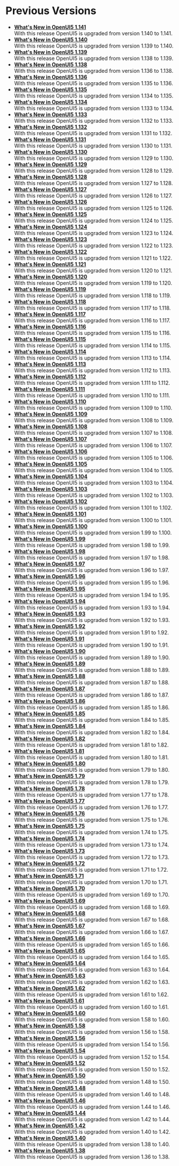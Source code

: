 <!-- loio6660a59a8a22460a91fe65a0d96a567e -->

# Previous Versions

-   **[What's New in OpenUI5 1.141](what-s-new-in-openui5-1-141-a7ed66d.md "With
		this release OpenUI5 is upgraded
		from version 1.140 to 1.141.")**  
With this release OpenUI5 is upgraded from version 1.140 to 1.141.
-   **[What's New in OpenUI5 1.140](what-s-new-in-openui5-1-140-26a106c.md "With
		this release OpenUI5 is upgraded
		from version 1.139 to 1.140.")**  
With this release OpenUI5 is upgraded from version 1.139 to 1.140.
-   **[What's New in OpenUI5 1.139](what-s-new-in-openui5-1-139-e10db71.md "With
		this release OpenUI5 is upgraded
		from version 1.138 to 1.139.")**  
With this release OpenUI5 is upgraded from version 1.138 to 1.139.
-   **[What's New in OpenUI5 1.138](what-s-new-in-openui5-1-138-8f6a92b.md "With this release OpenUI5 is upgraded from version 1.136 to 1.138.")**  
With this release OpenUI5 is upgraded from version 1.136 to 1.138.
-   **[What's New in OpenUI5 1.136](what-s-new-in-openui5-1-136-a82754d.md "With
		this release OpenUI5 is upgraded
		from version 1.135 to 1.136.")**  
With this release OpenUI5 is upgraded from version 1.135 to 1.136.
-   **[What's New in OpenUI5 1.135](what-s-new-in-openui5-1-135-93d7630.md "With
		this release OpenUI5 is upgraded
		from version 1.134 to 1.135.")**  
With this release OpenUI5 is upgraded from version 1.134 to 1.135.
-   **[What's New in OpenUI5 1.134](what-s-new-in-openui5-1-134-c512d71.md "With
		this release OpenUI5 is upgraded
		from version 1.133 to 1.134.")**  
With this release OpenUI5 is upgraded from version 1.133 to 1.134.
-   **[What's New in OpenUI5 1.133](what-s-new-in-openui5-1-133-86d7605.md "With
		this release OpenUI5 is upgraded
		from version 1.132 to 1.133.")**  
With this release OpenUI5 is upgraded from version 1.132 to 1.133.
-   **[What's New in OpenUI5 1.132](what-s-new-in-openui5-1-132-bd2e61f.md "With
		this release OpenUI5 is upgraded
		from version 1.131 to 1.132.")**  
With this release OpenUI5 is upgraded from version 1.131 to 1.132.
-   **[What's New in OpenUI5 1.131](what-s-new-in-openui5-1-131-7d24d94.md "With
		this release OpenUI5 is upgraded
		from version 1.130 to 1.131.")**  
With this release OpenUI5 is upgraded from version 1.130 to 1.131.
-   **[What's New in OpenUI5 1.130](what-s-new-in-openui5-1-130-85609d4.md "With
		this release OpenUI5 is upgraded
		from version 1.129 to 1.130.")**  
With this release OpenUI5 is upgraded from version 1.129 to 1.130.
-   **[What's New in OpenUI5 1.129](what-s-new-in-openui5-1-129-d22b8af.md "With
		this release OpenUI5 is upgraded
		from version 1.128 to 1.129.")**  
With this release OpenUI5 is upgraded from version 1.128 to 1.129.
-   **[What's New in OpenUI5 1.128](what-s-new-in-openui5-1-128-1f76220.md "With
		this release OpenUI5 is upgraded
		from version 1.127 to 1.128.")**  
With this release OpenUI5 is upgraded from version 1.127 to 1.128.
-   **[What's New in OpenUI5 1.127](what-s-new-in-openui5-1-127-e5e1317.md "With
		this release OpenUI5 is upgraded
		from version 1.126 to 1.127.")**  
With this release OpenUI5 is upgraded from version 1.126 to 1.127.
-   **[What's New in OpenUI5 1.126](what-s-new-in-openui5-1-126-1d98116.md "With
		this release OpenUI5 is upgraded
		from version 1.125 to 1.126.")**  
With this release OpenUI5 is upgraded from version 1.125 to 1.126.
-   **[What's New in OpenUI5 1.125](what-s-new-in-openui5-1-125-9d87044.md "With
		this release OpenUI5 is upgraded
		from version 1.124 to 1.125.")**  
With this release OpenUI5 is upgraded from version 1.124 to 1.125.
-   **[What's New in OpenUI5 1.124](what-s-new-in-openui5-1-124-7f77c3f.md "With
		this release OpenUI5 is upgraded
		from version 1.123 to 1.124.")**  
With this release OpenUI5 is upgraded from version 1.123 to 1.124.
-   **[What's New in OpenUI5 1.123](what-s-new-in-openui5-1-123-9d00ac7.md "With
		this release OpenUI5 is upgraded
		from version 1.122 to 1.123.")**  
With this release OpenUI5 is upgraded from version 1.122 to 1.123.
-   **[What's New in OpenUI5 1.122](what-s-new-in-openui5-1-122-5d078da.md "With
		this release OpenUI5 is upgraded
		from version 1.121 to 1.122.")**  
With this release OpenUI5 is upgraded from version 1.121 to 1.122.
-   **[What's New in OpenUI5 1.121](what-s-new-in-openui5-1-121-91a4a2f.md "With
		this release OpenUI5 is upgraded
		from version 1.120 to 1.121.")**  
With this release OpenUI5 is upgraded from version 1.120 to 1.121.
-   **[What's New in OpenUI5 1.120](what-s-new-in-openui5-1-120-2359b63.md "With
		this release OpenUI5 is upgraded
		from version 1.119 to 1.120.")**  
With this release OpenUI5 is upgraded from version 1.119 to 1.120.
-   **[What's New in OpenUI5 1.119](what-s-new-in-openui5-1-119-0b1903a.md "With
		this release OpenUI5 is upgraded
		from version 1.118 to 1.119.")**  
With this release OpenUI5 is upgraded from version 1.118 to 1.119.
-   **[What's New in OpenUI5 1.118](what-s-new-in-openui5-1-118-3eecbde.md "With
		this release OpenUI5 is upgraded
		from version 1.117 to 1.118.")**  
With this release OpenUI5 is upgraded from version 1.117 to 1.118.
-   **[What's New in OpenUI5 1.117](what-s-new-in-openui5-1-117-029d3b4.md "With
		this release OpenUI5 is upgraded
		from version 1.116 to 1.117.")**  
With this release OpenUI5 is upgraded from version 1.116 to 1.117.
-   **[What's New in OpenUI5 1.116](what-s-new-in-openui5-1-116-ebd6f34.md "With
		this release OpenUI5 is upgraded
		from version 1.115 to 1.116.")**  
With this release OpenUI5 is upgraded from version 1.115 to 1.116.
-   **[What's New in OpenUI5 1.115](what-s-new-in-openui5-1-115-409fde8.md "With
		this release OpenUI5 is upgraded
		from version 1.114 to 1.115.")**  
With this release OpenUI5 is upgraded from version 1.114 to 1.115.
-   **[What's New in OpenUI5 1.114](what-s-new-in-openui5-1-114-890fce1.md "With
		this release OpenUI5 is upgraded
		from version 1.113 to 1.114.")**  
With this release OpenUI5 is upgraded from version 1.113 to 1.114.
-   **[What's New in OpenUI5 1.113](what-s-new-in-openui5-1-113-a9553fe.md "With
		this release OpenUI5 is upgraded
		from version 1.112 to 1.113.")**  
With this release OpenUI5 is upgraded from version 1.112 to 1.113.
-   **[What's New in OpenUI5 1.112](what-s-new-in-openui5-1-112-34afc69.md "With
		this release OpenUI5 is upgraded
		from version 1.111 to 1.112.")**  
With this release OpenUI5 is upgraded from version 1.111 to 1.112.
-   **[What's New in OpenUI5 1.111](what-s-new-in-openui5-1-111-7a67837.md "With
		this release OpenUI5 is upgraded
		from version 1.110 to 1.111.")**  
With this release OpenUI5 is upgraded from version 1.110 to 1.111.
-   **[What's New in OpenUI5 1.110](what-s-new-in-openui5-1-110-71a855c.md "With
		this release OpenUI5 is upgraded
		from version 1.109 to 1.110.")**  
With this release OpenUI5 is upgraded from version 1.109 to 1.110.
-   **[What's New in OpenUI5 1.109](what-s-new-in-openui5-1-109-3264bd2.md "With
		this release OpenUI5 is upgraded
		from version 1.108 to 1.109.")**  
With this release OpenUI5 is upgraded from version 1.108 to 1.109.
-   **[What's New in OpenUI5 1.108](what-s-new-in-openui5-1-108-66e33f0.md "With
		this release OpenUI5 is upgraded
		from version 1.107 to 1.108.")**  
With this release OpenUI5 is upgraded from version 1.107 to 1.108.
-   **[What's New in OpenUI5 1.107](what-s-new-in-openui5-1-107-d4ff916.md "With
		this release OpenUI5 is upgraded
		from version 1.106 to 1.107.")**  
With this release OpenUI5 is upgraded from version 1.106 to 1.107.
-   **[What's New in OpenUI5 1.106](what-s-new-in-openui5-1-106-5b497b0.md "With
		this release OpenUI5 is upgraded
		from version 1.105 to 1.106.")**  
With this release OpenUI5 is upgraded from version 1.105 to 1.106.
-   **[What's New in OpenUI5 1.105](what-s-new-in-openui5-1-105-4d6c00e.md "With
		this release OpenUI5 is upgraded
		from version 1.104 to 1.105.")**  
With this release OpenUI5 is upgraded from version 1.104 to 1.105.
-   **[What's New in OpenUI5 1.104](what-s-new-in-openui5-1-104-69e567c.md "With
		this release OpenUI5 is upgraded
		from version 1.103 to 1.104.")**  
With this release OpenUI5 is upgraded from version 1.103 to 1.104.
-   **[What's New in OpenUI5 1.103](what-s-new-in-openui5-1-103-0e98c76.md "With
		this release OpenUI5 is upgraded
		from version 1.102 to 1.103.")**  
With this release OpenUI5 is upgraded from version 1.102 to 1.103.
-   **[What's New in OpenUI5 1.102](what-s-new-in-openui5-1-102-f038c99.md "With
		this release OpenUI5 is upgraded
		from version 1.101 to 1.102.")**  
With this release OpenUI5 is upgraded from version 1.101 to 1.102.
-   **[What's New in OpenUI5 1.101](what-s-new-in-openui5-1-101-7733b00.md "With
		this release OpenUI5 is upgraded
		from version 1.100 to 1.101.")**  
With this release OpenUI5 is upgraded from version 1.100 to 1.101.
-   **[What's New in OpenUI5 1.100](what-s-new-in-openui5-1-100-27dec1d.md "With
		this release OpenUI5 is upgraded
		from version 1.99 to 1.100.")**  
With this release OpenUI5 is upgraded from version 1.99 to 1.100.
-   **[What's New in OpenUI5 1.99](what-s-new-in-openui5-1-99-4f35848.md "With this release OpenUI5 is upgraded from version 1.98 to 1.99.")**  
With this release OpenUI5 is upgraded from version 1.98 to 1.99.
-   **[What's New in OpenUI5 1.98](what-s-new-in-openui5-1-98-d9f16f2.md "With
		this release OpenUI5 is upgraded
		from version 1.97 to 1.98.")**  
With this release OpenUI5 is upgraded from version 1.97 to 1.98.
-   **[What's New in OpenUI5 1.97](what-s-new-in-openui5-1-97-fa0e282.md "With
		this release OpenUI5 is upgraded
		from version 1.96 to 1.97.")**  
With this release OpenUI5 is upgraded from version 1.96 to 1.97.
-   **[What's New in OpenUI5 1.96](what-s-new-in-openui5-1-96-7a9269f.md "With
		this release OpenUI5 is upgraded
		from version 1.95 to 1.96.")**  
With this release OpenUI5 is upgraded from version 1.95 to 1.96.
-   **[What's New in OpenUI5 1.95](what-s-new-in-openui5-1-95-a1aea67.md "With
		this release OpenUI5 is upgraded
		from version 1.94 to 1.95.")**  
With this release OpenUI5 is upgraded from version 1.94 to 1.95.
-   **[What's New in OpenUI5 1.94](what-s-new-in-openui5-1-94-c40f1e6.md "With
		this release OpenUI5 is upgraded
		from version 1.93 to 1.94.")**  
With this release OpenUI5 is upgraded from version 1.93 to 1.94.
-   **[What's New in OpenUI5 1.93](what-s-new-in-openui5-1-93-f273340.md "With
		this release OpenUI5 is upgraded
		from version 1.92 to 1.93.")**  
With this release OpenUI5 is upgraded from version 1.92 to 1.93.
-   **[What's New in OpenUI5 1.92](what-s-new-in-openui5-1-92-1ef345d.md "With
		this release OpenUI5 is upgraded
		from version 1.91 to 1.92.")**  
With this release OpenUI5 is upgraded from version 1.91 to 1.92.
-   **[What's New in OpenUI5 1.91](what-s-new-in-openui5-1-91-0a2bd79.md "With
		this release OpenUI5 is upgraded
		from version 1.90 to 1.91.")**  
With this release OpenUI5 is upgraded from version 1.90 to 1.91.
-   **[What's New in OpenUI5 1.90](what-s-new-in-openui5-1-90-91c10c2.md "With
		this release OpenUI5 is upgraded
		from version 1.89 to 1.90.")**  
With this release OpenUI5 is upgraded from version 1.89 to 1.90.
-   **[What's New in OpenUI5 1.89](what-s-new-in-openui5-1-89-e56cddc.md "With
		this release OpenUI5 is upgraded
		from version 1.88 to 1.89.")**  
With this release OpenUI5 is upgraded from version 1.88 to 1.89.
-   **[What's New in OpenUI5 1.88](what-s-new-in-openui5-1-88-e15a206.md "With
		this release OpenUI5 is upgraded
		from version 1.87 to 1.88.")**  
With this release OpenUI5 is upgraded from version 1.87 to 1.88.
-   **[What's New in OpenUI5 1.87](what-s-new-in-openui5-1-87-b506da7.md "With
		this release OpenUI5 is upgraded
		from version 1.86 to 1.87.")**  
With this release OpenUI5 is upgraded from version 1.86 to 1.87.
-   **[What's New in OpenUI5 1.86](what-s-new-in-openui5-1-86-4c1c959.md "With
		this release OpenUI5 is upgraded
		from version 1.85 to 1.86.")**  
With this release OpenUI5 is upgraded from version 1.85 to 1.86.
-   **[What's New in OpenUI5 1.85](what-s-new-in-openui5-1-85-1d18eb5.md "With
		this release OpenUI5 is upgraded
		from version 1.84 to 1.85.")**  
With this release OpenUI5 is upgraded from version 1.84 to 1.85.
-   **[What's New in OpenUI5 1.84](what-s-new-in-openui5-1-84-dc76640.md "With
		this release OpenUI5 is upgraded
		from version 1.82 to 1.84.")**  
With this release OpenUI5 is upgraded from version 1.82 to 1.84.
-   **[What's New in OpenUI5 1.82](what-s-new-in-openui5-1-82-3a8dd13.md "With
		this release OpenUI5 is upgraded
		from version 1.81 to 1.82.")**  
With this release OpenUI5 is upgraded from version 1.81 to 1.82.
-   **[What's New in OpenUI5 1.81](what-s-new-in-openui5-1-81-f5e2a21.md "With
		this release OpenUI5 is upgraded
		from version 1.80 to 1.81.")**  
With this release OpenUI5 is upgraded from version 1.80 to 1.81.
-   **[What's New in OpenUI5 1.80](what-s-new-in-openui5-1-80-8cee506.md "With
		this release OpenUI5 is upgraded
		from version 1.79 to 1.80.")**  
With this release OpenUI5 is upgraded from version 1.79 to 1.80.
-   **[What's New in OpenUI5 1.79](what-s-new-in-openui5-1-79-99c4cdc.md "With
		this release OpenUI5 is upgraded
		from version 1.78 to 1.79.")**  
With this release OpenUI5 is upgraded from version 1.78 to 1.79.
-   **[What's New in OpenUI5 1.78](what-s-new-in-openui5-1-78-f09b63e.md "With
		this release OpenUI5 is upgraded
		from version 1.77 to 1.78.")**  
With this release OpenUI5 is upgraded from version 1.77 to 1.78.
-   **[What's New in OpenUI5 1.77](what-s-new-in-openui5-1-77-c46b439.md "With
		this release OpenUI5 is upgraded
		from version 1.76 to 1.77.")**  
With this release OpenUI5 is upgraded from version 1.76 to 1.77.
-   **[What's New in OpenUI5 1.76](what-s-new-in-openui5-1-76-aad03b5.md "With
		this release OpenUI5 is upgraded
		from version 1.75 to 1.76.")**  
With this release OpenUI5 is upgraded from version 1.75 to 1.76.
-   **[What's New in OpenUI5 1.75](what-s-new-in-openui5-1-75-5cbb62d.md "With
		this release OpenUI5 is upgraded
		from version 1.74 to 1.75.")**  
With this release OpenUI5 is upgraded from version 1.74 to 1.75.
-   **[What's New in OpenUI5 1.74](what-s-new-in-openui5-1-74-c22208a.md "With
		this release OpenUI5 is upgraded
		from version 1.73 to 1.74.")**  
With this release OpenUI5 is upgraded from version 1.73 to 1.74.
-   **[What's New in OpenUI5 1.73](what-s-new-in-openui5-1-73-231dd13.md "With
		this release OpenUI5 is upgraded
		from version 1.72 to 1.73.")**  
With this release OpenUI5 is upgraded from version 1.72 to 1.73.
-   **[What's New in OpenUI5 1.72](what-s-new-in-openui5-1-72-521cad9.md "With
		this release OpenUI5 is upgraded
		from version 1.71 to 1.72.")**  
With this release OpenUI5 is upgraded from version 1.71 to 1.72.
-   **[What's New in OpenUI5 1.71](what-s-new-in-openui5-1-71-a93a6a3.md "With
		this release OpenUI5 is upgraded
		from version 1.70 to 1.71.")**  
With this release OpenUI5 is upgraded from version 1.70 to 1.71.
-   **[What's New in OpenUI5 1.70](what-s-new-in-openui5-1-70-f073d69.md "With
		this release OpenUI5 is upgraded
		from version 1.69 to 1.70.")**  
With this release OpenUI5 is upgraded from version 1.69 to 1.70.
-   **[What's New in OpenUI5 1.69](what-s-new-in-openui5-1-69-89a18bd.md "With
		this release OpenUI5 is upgraded
		from version 1.68 to 1.69.")**  
With this release OpenUI5 is upgraded from version 1.68 to 1.69.
-   **[What's New in OpenUI5 1.68](what-s-new-in-openui5-1-68-f94bf93.md "With
		this release OpenUI5 is upgraded
		from version 1.67 to 1.68.")**  
With this release OpenUI5 is upgraded from version 1.67 to 1.68.
-   **[What's New in OpenUI5 1.67](what-s-new-in-openui5-1-67-a6b1472.md "With
		this release OpenUI5 is upgraded
		from version 1.66 to 1.67.")**  
With this release OpenUI5 is upgraded from version 1.66 to 1.67.
-   **[What's New in OpenUI5 1.66](what-s-new-in-openui5-1-66-c9896e9.md "With
		this release OpenUI5 is upgraded
		from version 1.65 to 1.66.")**  
With this release OpenUI5 is upgraded from version 1.65 to 1.66.
-   **[What's New in OpenUI5 1.65](what-s-new-in-openui5-1-65-0f5acfd.md "With
		this release OpenUI5 is upgraded
		from version 1.64 to 1.65.")**  
With this release OpenUI5 is upgraded from version 1.64 to 1.65.
-   **[What's New in OpenUI5 1.64](what-s-new-in-openui5-1-64-0e30822.md "With
		this release OpenUI5 is upgraded
		from version 1.63 to 1.64.")**  
With this release OpenUI5 is upgraded from version 1.63 to 1.64.
-   **[What's New in OpenUI5 1.63](what-s-new-in-openui5-1-63-e8d9da7.md "With
		this release OpenUI5 is upgraded
		from version 1.62 to 1.63.")**  
With this release OpenUI5 is upgraded from version 1.62 to 1.63.
-   **[What's New in OpenUI5 1.62](what-s-new-in-openui5-1-62-771f4d5.md "With
		this release OpenUI5 is upgraded
		from version 1.61 to 1.62.")**  
With this release OpenUI5 is upgraded from version 1.61 to 1.62.
-   **[What's New in OpenUI5 1.61](what-s-new-in-openui5-1-61-d991552.md "With
		this release OpenUI5 is upgraded
		from version 1.60 to 1.61.")**  
With this release OpenUI5 is upgraded from version 1.60 to 1.61.
-   **[What's New in OpenUI5 1.60](what-s-new-in-openui5-1-60-5a0e1f7.md "With
		this release OpenUI5 is upgraded
		from version 1.58 to 1.60.")**  
With this release OpenUI5 is upgraded from version 1.58 to 1.60.
-   **[What's New in OpenUI5 1.58](what-s-new-in-openui5-1-58-7c927aa.md "With
		this release OpenUI5 is upgraded
		from version 1.56 to 1.58.")**  
With this release OpenUI5 is upgraded from version 1.56 to 1.58.
-   **[What's New in OpenUI5 1.56](what-s-new-in-openui5-1-56-108b7fd.md "With
		this release OpenUI5 is upgraded
		from version 1.54 to 1.56.")**  
With this release OpenUI5 is upgraded from version 1.54 to 1.56.
-   **[What's New in OpenUI5 1.54](what-s-new-in-openui5-1-54-c838330.md "With
		this release OpenUI5 is upgraded
		from version 1.52 to 1.54.")**  
With this release OpenUI5 is upgraded from version 1.52 to 1.54.
-   **[What's New in OpenUI5 1.52](what-s-new-in-openui5-1-52-849e1b6.md "With
		this release OpenUI5 is upgraded
		from version 1.50 to 1.52.")**  
With this release OpenUI5 is upgraded from version 1.50 to 1.52.
-   **[What's New in OpenUI5 1.50](what-s-new-in-openui5-1-50-759e9f3.md "With
		this release OpenUI5 is upgraded
		from version 1.48 to 1.50.")**  
With this release OpenUI5 is upgraded from version 1.48 to 1.50.
-   **[What's New in OpenUI5 1.48](what-s-new-in-openui5-1-48-fa1efac.md "With this release OpenUI5 is upgraded from version 1.46 to 1.48.")**  
With this release OpenUI5 is upgraded from version 1.46 to 1.48.
-   **[What's New in OpenUI5 1.46](what-s-new-in-openui5-1-46-6307539.md "With
		this release OpenUI5 is upgraded
		from version 1.44 to 1.46.")**  
With this release OpenUI5 is upgraded from version 1.44 to 1.46.
-   **[What's New in OpenUI5 1.44](what-s-new-in-openui5-1-44-a0cb7a0.md "With
		this release OpenUI5 is upgraded
		from version 1.42 to 1.44.")**  
With this release OpenUI5 is upgraded from version 1.42 to 1.44.
-   **[What's New in OpenUI5 1.42](what-s-new-in-openui5-1-42-468b05d.md "With
		this release OpenUI5 is upgraded
		from version 1.40 to 1.42.")**  
With this release OpenUI5 is upgraded from version 1.40 to 1.42.
-   **[What's New in OpenUI5 1.40](what-s-new-in-openui5-1-40-fbab50e.md "With
		this release OpenUI5 is upgraded
		from version 1.38 to 1.40.")**  
With this release OpenUI5 is upgraded from version 1.38 to 1.40.
-   **[What's New in OpenUI5 1.38](what-s-new-in-openui5-1-38-f218918.md "With
		this release OpenUI5 is upgraded
		from version 1.36 to 1.38.")**  
With this release OpenUI5 is upgraded from version 1.36 to 1.38.

